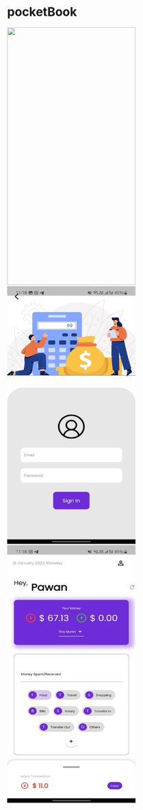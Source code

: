 # pocketBook

<img src = "https://github.com/PawanPatil19/pocketBook/blob/main/welcome_page.jpg?raw=true" height = "600" width = "300">
<img src = "https://github.com/PawanPatil19/pocketBook/blob/main/login_page.jpg?raw=true" height = "600" width = "300">
<img src = "https://github.com/PawanPatil19/pocketBook/blob/main/home1.jpg?raw=true" height = "600" width = "300">
<!-- ![alt text](https://github.com/PawanPatil19/pocketBook/blob/main/welcome_page.jpg?raw=true) -->

<!-- ![alt text](https://github.com/PawanPatil19/pocketBook/blob/main/login_page.jpg?raw=true) -->

<!-- ![alt text](https://github.com/PawanPatil19/pocketBook/blob/main/home1_page.jpg?raw=true) -->

<!-- ![alt text](https://github.com/PawanPatil19/pocketBook/blob/main/home2_page.jpg?raw=true)
 -->
